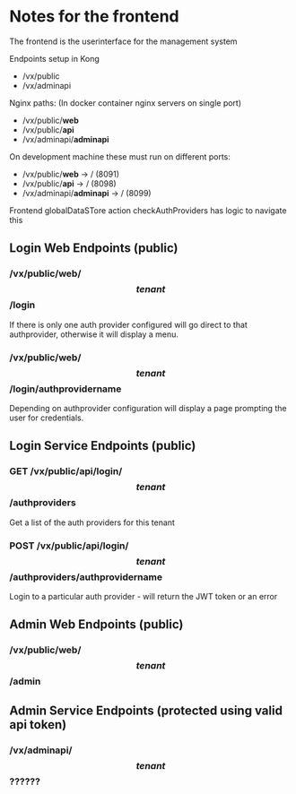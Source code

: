 # Notes for the frontend

The frontend is the userinterface for the management system

Endpoints setup in Kong
 - /vx/public
 - /vx/adminapi

Nginx paths: (In docker container nginx servers on single port)
 - /vx/public/__web__
 - /vx/public/__api__
 - /vx/adminapi/__adminapi__

On development machine these must run on different ports:
 - /vx/public/__web__  -> / (8091)
 - /vx/public/__api__  -> / (8098)
 - /vx/adminapi/__adminapi__  -> / (8099)
 
Frontend globalDataSTore action checkAuthProviders has logic to navigate this
 
## Login Web Endpoints (public)

### /vx/public/web/$$tenant$$/login

If there is only one auth provider configured will go direct to that authprovider, otherwise it will display a menu.

### /vx/public/web/$$tenant$$/login/__authprovidername__

Depending on authprovider configuration will display a page prompting the user for credentials.


## Login Service Endpoints (public)

### GET /vx/public/api/login/$$tenant$$/authproviders

Get a list of the auth providers for this tenant

### POST /vx/public/api/login/$$tenant$$/authproviders/__authprovidername__

Login to a particular auth provider - will return the JWT token or an error

## Admin Web Endpoints (public)

### /vx/public/web/$$tenant$$/admin

## Admin Service Endpoints (protected using valid api token)

### /vx/adminapi/$$tenant$$??????

